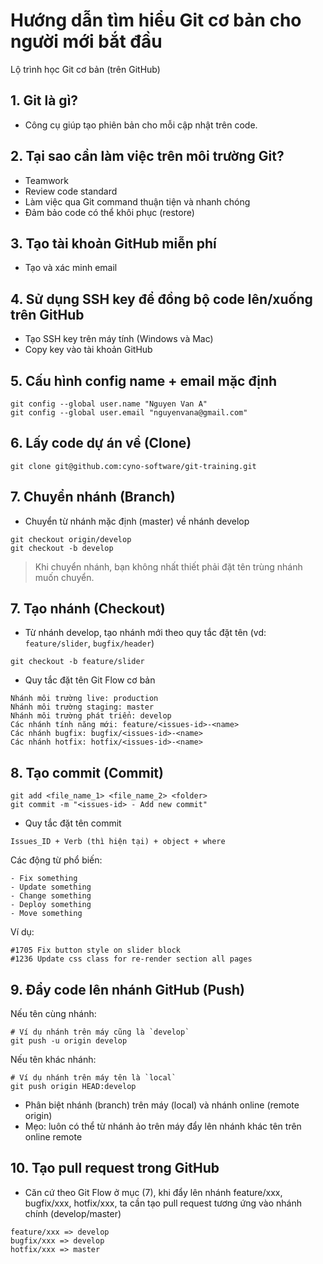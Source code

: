 # Hướng dẫn tìm hiểu Git cơ bản cho người mới bắt đầu

Lộ trình học Git cơ bản (trên GitHub)

## 1. Git là gì?

- Công cụ giúp tạo phiên bản cho mỗi cập nhật trên code.

## 2. Tại sao cần làm việc trên môi trường Git?

- Teamwork
- Review code standard
- Làm việc qua Git command thuận tiện và nhanh chóng
- Đảm bảo code có thể khôi phục (restore)

## 3. Tạo tài khoản GitHub miễn phí
- Tạo và xác minh email

## 4. Sử dụng SSH key để đồng bộ code lên/xuống trên GitHub
- Tạo SSH key trên máy tính (Windows và Mac)
- Copy key vào tài khoản GitHub

## 5. Cấu hình config name + email mặc định
```
git config --global user.name "Nguyen Van A"
git config --global user.email "nguyenvana@gmail.com"
```
## 6. Lấy code dự án về (Clone)

```
git clone git@github.com:cyno-software/git-training.git
```

## 7. Chuyển nhánh (Branch)
- Chuyển từ nhánh mặc định (master) về nhánh develop

```
git checkout origin/develop
git checkout -b develop
```

> Khi chuyển nhánh, bạn không nhất thiết phải đặt tên trùng nhánh muốn chuyển.

## 7. Tạo nhánh (Checkout)
- Từ nhánh develop, tạo nhánh mới theo quy tắc đặt tên (vd: `feature/slider`, `bugfix/header`)

```
git checkout -b feature/slider
```

- Quy tắc đặt tên Git Flow cơ bản

```
Nhánh môi trường live: production
Nhánh môi trường staging: master
Nhánh môi trường phát triển: develop
Các nhánh tính năng mới: feature/<issues-id>-<name>
Các nhánh bugfix: bugfix/<issues-id>-<name>
Các nhánh hotfix: hotfix/<issues-id>-<name>
```

## 8. Tạo commit (Commit)

```
git add <file_name_1> <file_name_2> <folder>
git commit -m "<issues-id> - Add new commit"
```

- Quy tắc đặt tên commit

```
Issues_ID + Verb (thì hiện tại) + object + where
```

Các động từ phổ biến:

```
- Fix something
- Update something
- Change something
- Deploy something
- Move something
```

Ví dụ:

```
#1705 Fix button style on slider block
#1236 Update css class for re-render section all pages
```

## 9. Đẩy code lên nhánh GitHub (Push)

Nếu tên cùng nhánh:

```
# Ví dụ nhánh trên máy cũng là `develop`
git push -u origin develop
```

Nếu tên khác nhánh:

```
# Ví dụ nhánh trên máy tên là `local`
git push origin HEAD:develop
```

- Phân biệt nhánh (branch) trên máy (local) và nhánh online (remote origin)
- Mẹo: luôn có thể từ nhánh ảo trên máy đẩy lên nhánh khác tên trên online remote

## 10. Tạo pull request trong GitHub

- Căn cứ theo Git Flow ở mục (7), khi đẩy lên nhánh feature/xxx, bugfix/xxx, hotfix/xxx, ta cần tạo pull request tương ứng vào nhánh chính (develop/master)

```
feature/xxx => develop
bugfix/xxx => develop
hotfix/xxx => master
```

